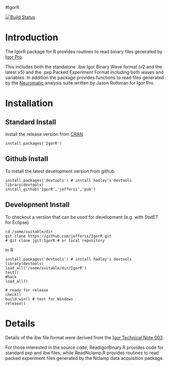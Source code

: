 #IgorR

[![Build Status](https://travis-ci.org/jefferis/IgorR.png)](https://travis-ci.org/jefferis/IgorR)

Introduction
============
The IgorR package for R provides routines to read binary files generated by [Igor Pro](http://www.wavemetrics.com).

This includes both the standalone .ibw Igor Binary Wave format (v2 and the latest v5) and the .pxp Packed Experiment Format including both waves and variables.  In addition the package provides functions to read files generated by the [Neuromatic](http://www.neuromatic.thinkrandom.com) analysis suite written by Jason Rothman for Igor Pro.

Installation
============
Standard Install
----------------
Install the release version from [CRAN](http://cran.r-project.org/)

    install.packages('IgorR')

Github Install
--------------
To install the latest development version from github

    install.packages('devtools') # install hadley's devtools
    library(devtools)
    install_github('IgorR','jefferis','pub')

Development Install
-------------------
To checkout a version that can be used for development (e.g. with StatET for Eclipse)

    cd /some/suitable/dir
    git clone https://github.com/jefferis/IgorR.git
    # git clone jgit:IgorR # or local repository 
    
    
In R

    install.packages('devtools') # install hadley's devtools
    library(devtools)
    load_all('/some/suitable/dir/IgorR')
    test()
    #hack
    load_all()
    
    # ready for release
    check()
    build_win() # test for Windows
    release()

Details
=======

Details of the ibw file format were derived from the [Igor Technical Note 003](ftp://anonymous@ftp.wavemetrics.net/IgorPro/Technical_Notes/TN003.zip). 

For those interested in the source code, ReadIgorBinary.R provides code for standard pxp and ibw files, while ReadNclamp.R provides routines to read packed experiment files generated by the Nclamp data acquisition package.